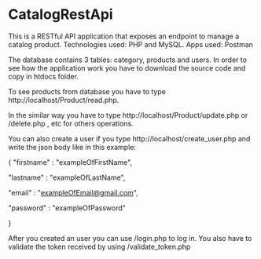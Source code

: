# CatalogRestApi
This is a RESTful API application that exposes an endpoint to manage a catalog product. 
Technologies used: PHP and MySQL.
Apps used: Postman

The database contains 3 tables: category, products and users. 
In order to see how the application work you have to download the source code and copy in htdocs folder. 

To see products from database you have to type http://localhost/Product/read.php.

In the similar way you have to type http://localhost/Product/update.php or /delete.php , etc for others operations.

You can also create a user if you type http://localhost/create_user.php and write the json body like in this example: 

{
 "firstname" : "exampleOfFirstName",
 
 "lastname" : "exampleOfLastName",
 
 "email" : "exampleOfEmail@gmail.com",
 
 "password" : "exampleOfPassword"
 
}


After you created an user you can use /login.php to log in. You also have to validate the token received by using /validate_token.php
